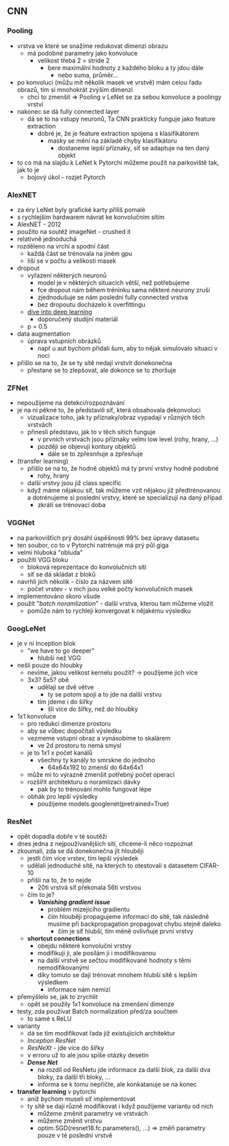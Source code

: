 ## CNN
### Pooling
- vrstva ve které se snažíme redukovat dimenzi obrazu
  - má podobné parametry jako konvoluce
      - velikost třeba 2 = stride 2
          - bere maximální hodnoty z každého bloku a ty jdou dále
              - nebo suma, průměr...
- po konvoluci (můžu mít několik masek ve vrstvě) mám celou řadu obrazů, tím si mnohokrát zvýším dimenzi
  - chci to zmenšit => Pooling
v LeNet se za sebou konvoluce a poolingy vrství
- nakonec se dá fully connected layer
  - dá se to na vstupy neuronů, Ta CNN prakticky funguje jako feature extraction
    - dobré je, že je feature extraction spojena s klasifikátorem
      - masky se mění na základě chyby klasifikátoru
        - dostaneme lepší příznaky, síť se adaptuje na ten daný objekt
- to co má na slajdu k LeNet k Pytorchi můžeme použít na parkoviště tak, jak to je
  - bojový úkol - rozjet Pytorch

### AlexNET
  - za éry LeNet byly grafické karty příliš pomalé
  - s rychlejším hardwarem návrat ke konvolučním sítím
  - AlexNET - 2012
  - použito na soutěž imageNet - crushed it
  - relativně jednoduchá
  - rozděleno na vrchí a spodní část
    - každá část se trénovala na jiném gpu
    - liší se v počtu a velikosti masek
  - dropout
    - vyřazení některých neuronů
      - model je v některých situacích větší, než potřebujeme
      - fce dropout nám během tréninku sama některé neurony zruší
      - zjednodušuje se nám poslední fully connected vrstva
      - bez dropoutu docházelo k overfittingu
    - [dive into deep learning](https://d2l.ai/)
      - doporučený studijní materiál
    - p = 0.5
  - data augmentation
    - úprava vstupních obrázků
      - např u aut bychom přidali šum, aby to nějak simulovalo situaci v noci
  - přišlo se na to, že se ty sítě nedají vrstvit donekonečna
    - přestane se to zlepšovat, ale dokonce se to zhoršuje

### ZFNet
  - nepoužijeme na detekci/rozpoznávání
  - je na ní pěkné to, že představili síť, která obsahovala dekonvoluci
    - vizualizace toho, jak ty příznaky/obraz vypadají v různých těch vrstvách
    - přinesli představu, jak to v těch sítích funguje
      - v prvních vrstvách jsou příznaky velmi low level (rohy, hrany, ...)
      - později se objevují kontury objektů
        - dále se to zpřesnňuje a zpřesňuje
  - (transfer learning)
    - přišlo se na to, že hodně objektů má ty první vrstvy hodně podobné
      - rohy, hrany
    - další vrstvy jsou již class specific
    - když máme nějakou síť, tak můžeme vzít nějakou již předtrénovanou a dotrénujeme si poslední vrstvy, které se specializují na daný případ
      - zkrátí se trénovací doba

### VGGNet
  - na parkovišťích prý dosáhl úspěšnosti 99% bez úpravy datasetu
  - ten soubor, co to v Pytorchi natrénuje má prý půl giga
  - velmi hluboká "obluda"
  - použití VGG bloku
    - bloková reprezentace do konvolučních sítí
    - síť se dá skládat z bloků
  - navrhli jich několik - číslo za názvem sítě
    - počet vrstev - v nich jsou velké počty konvolučních masek
  - implementováno skoro všude
  - použít "_batch noramlization_" - další vrstva, kterou tam můžeme vložit
    - pomůže nám to rychleji konvergovat k nějakému výsledku

### GoogLeNet
  - je v ní Inception blok
    - "we have to go deeper"
      - hlubší než VGG
  - nešli pouze do hloubky
    - nevíme, jakou velikost kernelu použít? -> použijeme jich více
    - 3x3? 5x5? obě
      - udělají se dvě větve
        - ty se potom spojí a to jde na další vrstvu
      - tím jdeme i do šířky
        - šli více do šířky, než do hloubky
  - 1x1 konvoluce
    -  pro redukci dimenze prostoru
      - aby se vůbec dopočítali výsledku
    - vezmeme vstupní obraz a vynásobíme to skalárem
      - ve 2d prostoru to nemá smysl
    - je to 1x1 x počet kanálů
      - všechny ty kanály to smrskne do jednoho
        - 64x64x192 to zmenší do 64x64x1
    - může mi to výrazně zmenšit potřebný počet operací
    - rozšířit architekturu o noramlizaci dávky
      - pak by to trénování mohlo fungovat lépe
    - obhák pro lepší výsledky
      - použijeme models.googlenet(pretrained=True)

### ResNet
  - opět dopadla dobře v té soutěži
  - dnes jedna z nejpoužívanějších sítí, chceme-li něco rozpoznat
  - zkoumali, zda se dá donekonečna jít hlouběji
    - jestli čím více vrstev, tím lepší výsledek
    - udělali jednoduché sítě, na kterých to otestovali s datasetem CIFAR-10
    - přišli na to, že to nejde
      - 20ti vrstvá síť překonala 56ti vrstvou
    - čím to je?
      - ___Vanishing gradient issue___
        - problém mizejícího gradientu
        - čím hlouběji propagujeme informaci do sítě, tak následně musíme při backpropagation propagovat chybu stejně daleko
          - čím je síť hlubší, tím méně ovlivňuje první vrstvy
    - __shortcut connections__
      - obejdu některé konvoluční vrstvy
      - modifikuji ji, ale posílám ji i modifikovanou
      - na další vrstvě se sečtou modifikované hodnoty s těmi nemodifikovanými
      - díky tomuto se dají trénovat mnohem hlubší sítě s lepším výsledkem
        - informace nám nemizí
  - přemýšlelo se, jak to zrychlit
    - opět se použily 1x1 konvoluce na zmenšení dimenze
  - testy, zda používat Batch normalization před/za součtem
    - to samé s ReLU
  - varianty
    - dá se tím modifikovat řada již existujících architektur
    - _Inception ResNet_
    - _ResNeXt_ - jde více do šířky
    - v erroru už to ale jsou spíše otázky desetin
    - ___Dense Net___
      - na rozdíl od ResNetu jde informace za další blok, za další dva bloky, za další tři bloky, ...
      - informa se k tomu nepřičte, ale konkatanuje se na konec
- __transfer learning__ v pytorchi
  - aniž bychom museli síť implementovat
  - ty sítě se dají různě modifikovat i když použijeme variantu od nich
    - můžeme změnit parametry ve vrstvách
    - můžeme změnit vrstvu
    - optim.SGD(resnet18.fc.parameters(), ...) => změň parametry pouze v té poslední vrstvě
